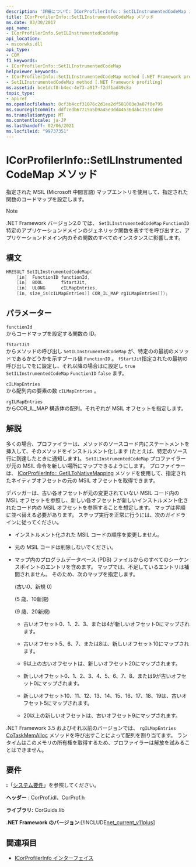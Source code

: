 ```yaml
---
description: '詳細について: ICorProfilerInfo:: SetILInstrumentedCodeMap メソッド'
title: ICorProfilerInfo::SetILInstrumentedCodeMap メソッド
ms.date: 03/30/2017
api_name:
- ICorProfilerInfo.SetILInstrumentedCodeMap
api_location:
- mscorwks.dll
api_type:
- COM
f1_keywords:
- ICorProfilerInfo::SetILInstrumentedCodeMap
helpviewer_keywords:
- ICorProfilerInfo::SetILInstrumentedCodeMap method [.NET Framework profiling]
- SetILInstrumentedCodeMap method [.NET Framework profiling]
ms.assetid: bce1dcf8-b4ec-4e73-a917-f2df1ad49c8a
topic_type:
- apiref
ms.openlocfilehash: 0cf3b4ccf31076c2d1ea2df581003e3a07f0e795
ms.sourcegitcommit: ddf7edb67715a5b9a45e3dd44536dabc153c1de0
ms.translationtype: MT
ms.contentlocale: ja-JP
ms.lasthandoff: 02/06/2021
ms.locfileid: "99737351"
---
```

# <a name="icorprofilerinfosetilinstrumentedcodemap-method"></a>ICorProfilerInfo::SetILInstrumentedCodeMap メソッド

指定された MSIL (Microsoft 中間言語) マップエントリを使用して、指定された関数のコードマップを設定します。

> [!NOTE]
> .NET Framework バージョン2.0 では、 `SetILInstrumentedCodeMap` `FunctionID` 特定のアプリケーションドメインのジェネリック関数を表すでを呼び出すと、アプリケーションドメイン内のその関数のすべてのインスタンスに影響します。

## <a name="syntax"></a>構文

```cpp
HRESULT SetILInstrumentedCodeMap(
    [in]  FunctionID functionId,
    [in]  BOOL       fStartJit,
    [in]  ULONG      cILMapEntries,
    [in, size_is(cILMapEntries)] COR_IL_MAP rgILMapEntries[]);
```

## <a name="parameters"></a>パラメーター

`functionId`\
からコードマップを設定する関数の ID。

`fStartJit`\
からメソッドの呼び出し `SetILInstrumentedCodeMap` が、特定のの最初のメソッドであるかどうかを示すブール値 `FunctionID` 。 `fStartJit`指定されたの最初の呼び出しでをに設定し、それ以降の場合はに設定し `true` `SetILInstrumentedCodeMap` `FunctionID` `false` ます。

`cILMapEntries`\
から配列内の要素の数 `cILMapEntries` 。

`rgILMapEntries`\
からCOR_IL_MAP 構造体の配列。それぞれが MSIL オフセットを指定します。

## <a name="remarks"></a>解説

多くの場合、プロファイラーは、メソッドのソースコード内にステートメントを挿入して、そのメソッドをインストルメント化します (たとえば、特定のソース行に到達したときに通知します)。 `SetILInstrumentedCodeMap` プロファイラーが元の MSIL 命令を新しい場所にマップできるようにします。 プロファイラーは、 [ICorProfilerInfo:: GetILToNativeMapping](icorprofilerinfo-getiltonativemapping-method.md) メソッドを使用して、指定されたネイティブオフセットの元の MSIL オフセットを取得できます。

デバッガーは、古い各オフセットが元の変更されていない MSIL コード内の MSIL オフセットを参照し、新しい各オフセットが新しいインストルメント化されたコード内の MSIL オフセットを参照することを想定します。 マップは昇順に並べ替える必要があります。 ステップ実行を正常に行うには、次のガイドラインに従ってください。

- インストルメント化された MSIL コードの順序を変更しません。

- 元の MSIL コードは削除しないでください。

- マップ内のプログラムデータベース (PDB) ファイルからのすべてのシーケンスポイントのエントリを含めます。 マップでは、不足しているエントリは補間されません。 そのため、次のマップを指定します。

  (古い0、新規 0)

  (5 歳、10新規)

  (9 歳、20新規)

  - 古いオフセット0、1、2、3、または4が新しいオフセット0にマップされます。

  - 古いオフセット5、6、7、または8は、新しいオフセット10にマップされます。

  - 9以上の古いオフセットは、新しいオフセット20にマップされます。

  - 新しいオフセット0、1、2、3、4、5、6、7、8、または9が古いオフセット0にマップされます。

  - 新しいオフセット10、11、12、13、14、15、16、17、18、19は、古いオフセット5にマップされます。

  - 20以上の新しいオフセットは、古いオフセット9にマップされます。

.NET Framework 3.5 およびそれ以前のバージョンでは、 `rgILMapEntries` [CoTaskMemAlloc](/windows/desktop/api/combaseapi/nf-combaseapi-cotaskmemalloc) メソッドを呼び出すことによって配列を割り当てます。 ランタイムはこのメモリの所有権を取得するため、プロファイラーは解放を試みることはできません。

## <a name="requirements"></a>要件

**:**「[システム要件](../../get-started/system-requirements.md)」を参照してください。

**ヘッダー** : CorProf.idl、CorProf.h

**ライブラリ:** CorGuids.lib

**.NET Framework のバージョン:**[!INCLUDE[net_current_v11plus](../../../../includes/net-current-v11plus-md.md)]

## <a name="see-also"></a>関連項目

- [ICorProfilerInfo インターフェイス](icorprofilerinfo-interface.md)
